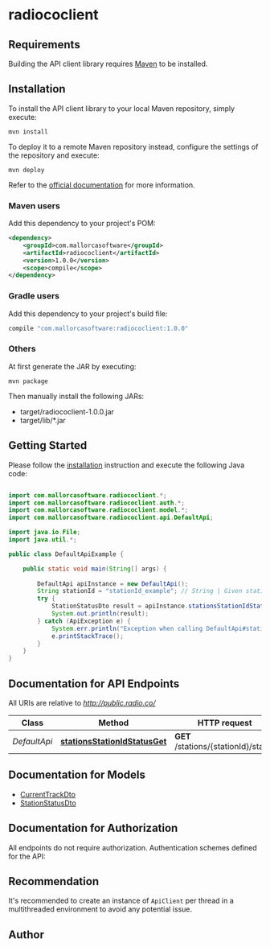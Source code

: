 # radiococlient

## Requirements

Building the API client library requires [Maven](https://maven.apache.org/) to be installed.

## Installation

To install the API client library to your local Maven repository, simply execute:

```shell
mvn install
```

To deploy it to a remote Maven repository instead, configure the settings of the repository and execute:

```shell
mvn deploy
```

Refer to the [official documentation](https://maven.apache.org/plugins/maven-deploy-plugin/usage.html) for more information.

### Maven users

Add this dependency to your project's POM:

```xml
<dependency>
    <groupId>com.mallorcasoftware</groupId>
    <artifactId>radiococlient</artifactId>
    <version>1.0.0</version>
    <scope>compile</scope>
</dependency>
```

### Gradle users

Add this dependency to your project's build file:

```groovy
compile "com.mallorcasoftware:radiococlient:1.0.0"
```

### Others

At first generate the JAR by executing:

    mvn package

Then manually install the following JARs:

* target/radiococlient-1.0.0.jar
* target/lib/*.jar

## Getting Started

Please follow the [installation](#installation) instruction and execute the following Java code:

```java

import com.mallorcasoftware.radiococlient.*;
import com.mallorcasoftware.radiococlient.auth.*;
import com.mallorcasoftware.radiococlient.model.*;
import com.mallorcasoftware.radiococlient.api.DefaultApi;

import java.io.File;
import java.util.*;

public class DefaultApiExample {

    public static void main(String[] args) {
        
        DefaultApi apiInstance = new DefaultApi();
        String stationId = "stationId_example"; // String | Given station id
        try {
            StationStatusDto result = apiInstance.stationsStationIdStatusGet(stationId);
            System.out.println(result);
        } catch (ApiException e) {
            System.err.println("Exception when calling DefaultApi#stationsStationIdStatusGet");
            e.printStackTrace();
        }
    }
}

```

## Documentation for API Endpoints

All URIs are relative to *http://public.radio.co/*

Class | Method | HTTP request | Description
------------ | ------------- | ------------- | -------------
*DefaultApi* | [**stationsStationIdStatusGet**](docs/DefaultApi.md#stationsStationIdStatusGet) | **GET** /stations/{stationId}/status | 


## Documentation for Models

 - [CurrentTrackDto](docs/CurrentTrackDto.md)
 - [StationStatusDto](docs/StationStatusDto.md)


## Documentation for Authorization

All endpoints do not require authorization.
Authentication schemes defined for the API:

## Recommendation

It's recommended to create an instance of `ApiClient` per thread in a multithreaded environment to avoid any potential issue.

## Author



